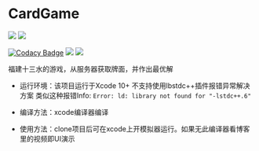 # CardGame
![](https://img.shields.io/badge/language-OC-blue.svg)
![](https://img.shields.io/badge/platform-ios-lightgrey.svg)

[![Codacy Badge](https://api.codacy.com/project/badge/Grade/8c3272dccf8a4266a8f6b4926bf79b1b)](https://www.codacy.com/manual/aka1i/Card13SpringBoot?utm_source=github.com&amp;utm_medium=referral&amp;utm_content=aka1i/Card13SpringBoot&amp;utm_campaign=Badge_Grade)
![](https://img.shields.io/appveyor/ci/gruntjs/grunt.svg?maxAge=2592000)
![](https://img.shields.io/badge/license-MIT-000000.svg)

福建十三水的游戏，从服务器获取牌面，并作出最优解

- 运行环境：该项目运行于Xcode 10+ 不支持使用lbstdc++插件报错异常解决方案
类似这种报错Info: `Error: ld: library not found for "-lstdc++.6"`

- 编译方法：xcode编译器编译

- 使用方法：clone项目后可在xcode上开模拟器运行。如果无此编译器看博客里的视频即UI演示


